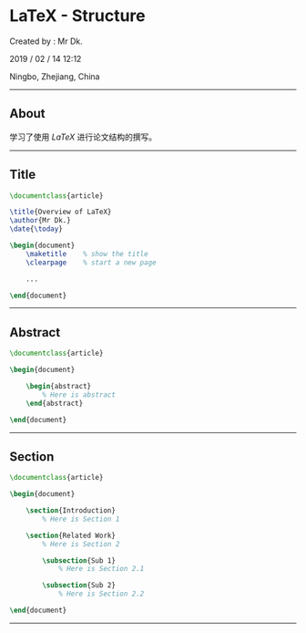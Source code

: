 # LaTeX - Structure

Created by : Mr Dk.

2019 / 02 / 14 12:12

Ningbo, Zhejiang, China

---

## About

学习了使用 *LaTeX* 进行论文结构的撰写。

---

## Title

``` latex
\documentclass{article}

\title{Overview of LaTeX}
\author{Mr Dk.}
\date{\today}

\begin{document}
    \maketitle    % show the title
    \clearpage    % start a new page

    ...

\end{document}
```

---

## Abstract

``` latex
\documentclass{article}

\begin{document}

    \begin{abstract}
        % Here is abstract
    \end{abstract}

\end{document}
```

---

## Section

``` latex
\documentclass{article}

\begin{document}

    \section{Introduction}
        % Here is Section 1

    \section{Related Work}
        % Here is Section 2 

        \subsection{Sub 1}
            % Here is Section 2.1

        \subsection{Sub 2}
            % Here is Section 2.2

\end{document}
```

---

